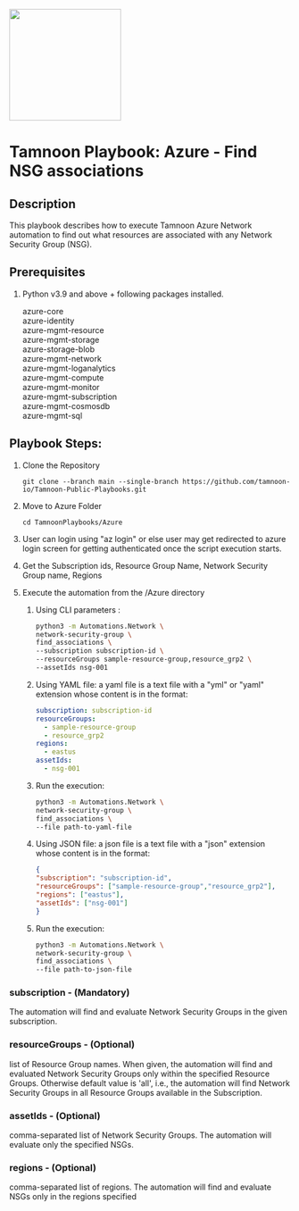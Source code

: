 
[comment]: <> (This is a readonly file, do not edit directly, to change update the network_security_group_find_associations.json)
<img src='../../../../TamnoonPlaybooks/images/icons/Tamnoon.png' width = '200' />

# Tamnoon Playbook: Azure  - Find NSG associations
## Description

This playbook describes how to execute Tamnoon Azure Network automation to find out what resources are associated with any Network Security Group (NSG).  
## Prerequisites
1. Python v3.9  and above + following packages installed.

	azure-core  
	  azure-identity  
	  azure-mgmt-resource  
	  azure-mgmt-storage  
	  azure-storage-blob  
	  azure-mgmt-network  
	  azure-mgmt-loganalytics  
	  azure-mgmt-compute  
	  azure-mgmt-monitor  
	  azure-mgmt-subscription  
	  azure-mgmt-cosmosdb  
	  azure-mgmt-sql  
## Playbook Steps: 


1. Clone the Repository
	``````
	git clone --branch main --single-branch https://github.com/tamnoon-io/Tamnoon-Public-Playbooks.git
	``````

2. Move to Azure Folder
	``````
	cd TamnoonPlaybooks/Azure
	``````

3. User can login using "az login" or else user may get redirected to azure login screen for getting authenticated once the script execution starts.

4. Get the Subscription ids, Resource Group Name, Network Security Group name, Regions

5. Execute the automation from the /Azure directory

	1. Using CLI parameters :
		``````sh
		python3 -m Automations.Network \
		network-security-group \
		find_associations \
		--subscription subscription-id \
		--resourceGroups sample-resource-group,resource_grp2 \
		--assetIds nsg-001
		``````

	2. Using YAML file: a yaml file is a text file with a "yml" or "yaml" extension whose content is in the format:
		``````yaml
		subscription: subscription-id
		resourceGroups:  
		  - sample-resource-group  
		  - resource_grp2
		regions:  
		  - eastus
		assetIds:  
		  - nsg-001
		``````

	3. Run the execution:
		``````sh
		python3 -m Automations.Network \
		network-security-group \
		find_associations \
		--file path-to-yaml-file
		``````

	4. Using JSON file: a json file is a text file with a "json" extension whose content is in the format:
		``````json
		{
		"subscription": "subscription-id",
		"resourceGroups": ["sample-resource-group","resource_grp2"],
		"regions": ["eastus"],
		"assetIds": ["nsg-001"]
		}
		``````

	5. Run the execution:
		``````sh
		python3 -m Automations.Network \
		network-security-group \
		find_associations \
		--file path-to-json-file
		``````
### subscription - (Mandatory)
The automation will find and evaluate Network Security Groups in the given subscription.
### resourceGroups - (Optional)
list of Resource Group names. When given, the automation will find and evaluated Network Security Groups only within the specified Resource Groups. Otherwise default value is 'all', i.e., the automation will find Network Security Groups in all Resource Groups available in the Subscription.
### assetIds - (Optional)
comma-separated list of Network Security Groups. The automation will evaluate only the specified NSGs.
### regions - (Optional)
comma-separated list of regions. The automation will find and evaluate NSGs only in the regions specified
